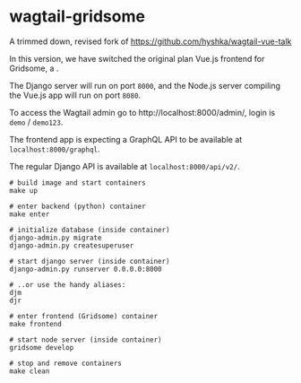 # wagtail-gridsome

A trimmed down, revised fork of https://github.com/hyshka/wagtail-vue-talk

In this version, we have switched the original plan Vue.js frontend for Gridsome, a .

The Django server will run on port `8000`, and the Node.js server compiling the Vue.js app will run on port `8080`.

To access the Wagtail admin go to http://localhost:8000/admin/, login is `demo` / `demo123`.

The frontend app is expecting a GraphQL API to be available at `localhost:8000/graphql`.

The regular Django API is available at `localhost:8000/api/v2/`.

```
# build image and start containers
make up

# enter backend (python) container
make enter

# initialize database (inside container)
django-admin.py migrate
django-admin.py createsuperuser

# start django server (inside container)
django-admin.py runserver 0.0.0.0:8000

# ..or use the handy aliases:
djm
djr

# enter frontend (Gridsome) container
make frontend

# start node server (inside container)
gridsome develop

# stop and remove containers
make clean
```
